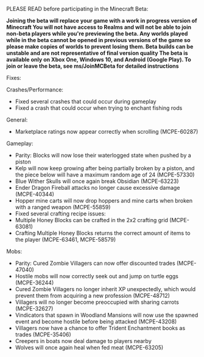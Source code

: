 PLEASE READ before participating in the Minecraft Beta:

   **Joining the beta will replace your game with a work in progress version of Minecraft
    You will not have access to Realms and will not be able to join non-beta players while you're previewing 
    the beta.
    Any worlds played while in the beta cannot be opened in previous versions of the game so please make 
    copies of worlds to prevent losing them.
    Beta builds can be unstable and are not representative of final version quality
    The beta is available only on Xbox One, Windows 10, and Android (Google Play). 
    To join or leave the beta, see ms/JoinMCBeta for detailed instructions**

Fixes:

Crashes/Performance:

   * Fixed several crashes that could occur during gameplay
   * Fixed a crash that could occur when trying to enchant fishing rods

General:

   * Marketplace ratings now appear correctly when scrolling (MCPE-60287)

Gameplay:

   * Parity: Blocks will now lose their waterlogged state when pushed by a piston
   * Kelp will now keep growing after being partially broken by a piston, and the piece below will have a maximum random age of 24 (MCPE-57330)
   * Blue Wither Skulls will once again break Obsidian (MCPE-63223)
   * Ender Dragon Fireball attacks no longer cause excessive damage (MCPE-40344)
   * Hopper mine carts will now drop hoppers and mine carts when broken with a ranged weapon (MCPE-55859)
   * Fixed several crafting recipe issues:
   * Multiple Honey Blocks can be crafted in the 2x2 crafting grid (MCPE-63081)
   * Crafting Multiple Honey Blocks returns the correct amount of items to the player (MCPE-63461, MCPE-58579)

Mobs:
   * Parity: Cured Zombie Villagers can now offer discounted trades (MCPE-47040)
   * Hostile mobs will now correctly seek out and jump on turtle eggs (MCPE-36244)
   * Cured Zombie Villagers no longer inherit XP unexpectedly, which would prevent them from acquiring a new profession (MCPE-48712)
   * Villagers will no longer become preoccupied with sharing carrots (MCPE-32627)
   * Vindicators that spawn in Woodland Mansions will now use the spawned event and become hostile before being attacked (MCPE-43208)
   * Villagers now have a chance to offer Trident Enchantment books as trades (MCPE-35406)
   * Creepers in boats now deal damage to players nearby
   * Wolves will once again heal when fed meat (MCPE-63205)
